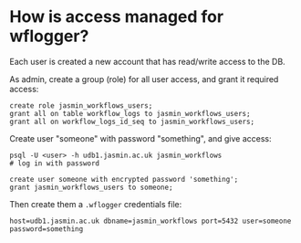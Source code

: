 # How is access managed for wflogger?

Each user is created a new account that has read/write access to the DB.

As admin, create a group (role) for all user access, and grant it required access:

```
create role jasmin_workflows_users;
grant all on table workflow_logs to jasmin_workflows_users;
grant all on workflow_logs_id_seq to jasmin_workflows_users;
```

Create user "someone" with password "something", and give access:

```
psql -U <user> -h udb1.jasmin.ac.uk jasmin_workflows
# log in with password

create user someone with encrypted password 'something';
grant jasmin_workflows_users to someone;
```

Then create them a `.wflogger` credentials file:

```
host=udb1.jasmin.ac.uk dbname=jasmin_workflows port=5432 user=someone password=something
```

